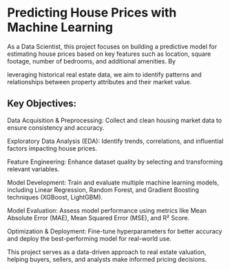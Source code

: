# Predicting House Prices with Machine Learning
As a Data Scientist, this project focuses on building a predictive model for estimating house prices based on key features such as location, square footage, number of bedrooms, and additional amenities. By 

leveraging historical real estate data, we aim to identify patterns and relationships between property attributes and their market value.

## Key Objectives:
Data Acquisition & Preprocessing: Collect and clean housing market data to ensure consistency and accuracy.

Exploratory Data Analysis (EDA): Identify trends, correlations, and influential factors impacting house prices.

Feature Engineering: Enhance dataset quality by selecting and transforming relevant variables.

Model Development: Train and evaluate multiple machine learning models, including Linear Regression, Random Forest, and Gradient Boosting techniques (XGBoost, LightGBM).

Model Evaluation: Assess model performance using metrics like Mean Absolute Error (MAE), Mean Squared Error (MSE), and R² Score.

Optimization & Deployment: Fine-tune hyperparameters for better accuracy and deploy the best-performing model for real-world use.

This project serves as a data-driven approach to real estate valuation, helping buyers, sellers, and analysts make informed pricing decisions.
